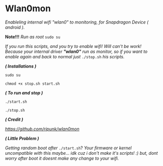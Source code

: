 # Wlan0mon
*Enableling internal wifi "wlan0" to monitoring,
for Snapdragon Device ( android ).*

**Note!!!**
*Run as root* ```sudo su```

*If you run this scripts, and you try to enable wifi! 
Will can't be work! 
Because your internal driver **"wlan0"** run as monitor, 
so if you want to enable again and back to normal 
just* ```./stop.sh``` *his scripts.*


***( Installations )***

 ```sudo su```



 ```chmod +x stop.sh start.sh```

***( To run and stop )***
 
 ```./start.sh```

 ```./stop.sh```


***( Credit )***

*https://github.com/ripunk/wlan0mon*

***( Little Problem )***

*Getting random boot after* ```./start.sh```?
*Your firmware or kernel uncompatible with this maybe...
idk cuz i don't make it's scripts! :)* 
*but, dont worry after boot it doesnt make any change to your wifi.*
